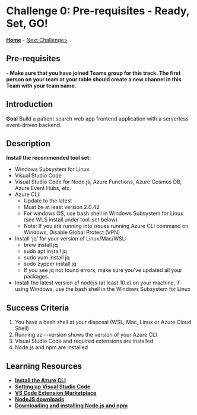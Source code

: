 # Challenge 0: Pre-requisites - Ready, Set, GO!

**[Home](../readme.md)** - [Next Challenge>](./Challenge01.md)

## Pre-requisites

**- Make sure that you have joined Teams group for this track.  The first person on your team at your table should create a new channel in this Team with your team name.**

## Introduction

**Goal**
Build a patient search web app frontend application with a serverless event-driven backend.

## Description

**Install the recommended tool set:** 
- Windows Subsystem for Linux
- Visual Studio Code
- Visual Studio Code for Node.js, Azure Functions, Azure Cosmos DB, Azure Event Hubs, etc.
- Azure CLI:
    - Update to the latest
    - Must be at least version 2.0.42
    - For windows OS, use bash shell in Windows Subsystem for Linux (see WLS install under tool-set below)
    - Note: If you are running into issues running Azure CLI command on Windows, Disable Global Protect (VPN)
- Install ‘jq’ for your version of Linux/Mac/WSL:
    - brew install jq
    - sudo apt install jq
    - sudo yum install jq
    - sudo zypper install jq
    - If you see jq not found errors, make sure you’ve updated all your packages.
- Install the latest version of nodejs (at least 10.x) on your machine, if using Windows, use the bash shell in the Windows Subsystem for Linux



## Success Criteria

1. You have a bash shell at your disposal (WSL, Mac, Linux or Azure Cloud Shell)
2. Running az --version shows the version of your Azure CLI
3. Visual Studio Code and required extensions are installed
4. Node.js and npm are installed

## Learning Resources

- **[Install the Azure CLI](https://docs.microsoft.com/en-us/cli/azure/install-azure-cli)**
- **[Setting up Visual Studio Code](https://code.visualstudio.com/docs/setup/setup-overview)**
- **[VS Code Extension Marketplace](https://code.visualstudio.com/docs/editor/extension-gallery)**
- **[NodeJS downloads](https://nodejs.org/en/download/)**
- **[Downloading and installing Node.js and npm](https://docs.npmjs.com/downloading-and-installing-node-js-and-npm)**

